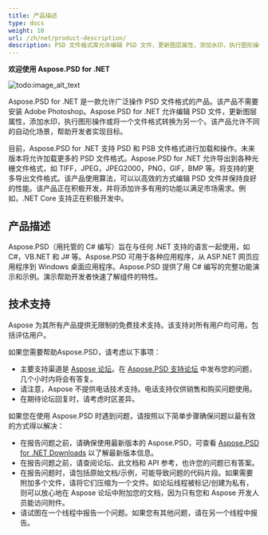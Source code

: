 ```yaml
---
title: 产品描述
type: docs
weight: 10
url: /zh/net/product-description/
description: PSD 文件格式库允许编辑 PSD 文件，更新图层属性，添加水印，执行图形操作或将一个文件格式转换为另一个文件格式。它被设计用于与任何 .NET 支持的语言一起使用，如 C＃，VB.NET 和 J# 等。
---
```


**欢迎使用 Aspose.PSD for .NET**

![todo:image_alt_text](product-description_1)

Aspose.PSD for .NET 是一款允许广泛操作 PSD 文件格式的产品。该产品不需要安装 Adobe Photoshop。Aspose.PSD for .NET 允许编辑 PSD 文件，更新图层属性，添加水印，执行图形操作或将一个文件格式转换为另一个。该产品允许不同的自动化场景，帮助开发者实现目标。

目前，Aspose.PSD for .NET 支持 PSD 和 PSB 文件格式进行加载和操作。未来版本将允许加载更多的 PSD 文件格式。Aspose.PSD for .NET 允许导出到各种光栅文件格式，如 TIFF，JPEG，JPEG2000，PNG，GIF，BMP 等。将支持的更多导出文件格式。该产品使用算法，可以以高效的方式编辑 PSD 文件并保持良好的性能。该产品正在积极开发，并将添加许多有用的功能以满足市场需求。例如，.NET Core 支持正在积极开发中。




## **产品描述**
Aspose.PSD（用托管的 C# 编写）旨在与任何 .NET 支持的语言一起使用，如 C#，VB.NET 和 J# 等。Aspose.PSD 可用于各种应用程序，从 ASP.NET 网页应用程序到 Windows 桌面应用程序。Aspose.PSD 提供了用 C# 编写的完整功能演示和示例。演示帮助开发者快速了解组件的特性。
## **技术支持**
Aspose 为其所有产品提供无限制的免费技术支持。该支持对所有用户均可用，包括评估用户。

如果您需要帮助Aspose.PSD，请考虑以下事项：

- 主要支持渠道是 [Aspose 论坛](https://forum.aspose.com/)。在 [Aspose.PSD 支持论坛](https://forum.aspose.com/c/psd) 中发布您的问题，几个小时内将会有答复。
- 请注意，Aspose 不提供电话技术支持。电话支持仅供销售和购买问题使用。
- 在期待论坛回复时，请考虑时区差异。

如果您在使用 Aspose.PSD 时遇到问题，请按照以下简单步骤确保问题以最有效的方式得以解决：

- 在报告问题之前，请确保使用最新版本的 Aspose.PSD，可查看 [Aspose.PSD for .NET Downloads](https://www.nuget.org/packages/Aspose.PSD/) 以了解最新版本信息。
- 在报告问题之前，请查阅论坛、此文档和 API 参考，也许您的问题已有答案。
- 在报告问题时，请包括原始文档/示例，可能导致问题的代码片段。如果需要附加多个文件，请将它们压缩为一个文件。如论坛线程被标记/创建为私有，则可以放心地在 Aspose 论坛中附加您的文档，因为只有您和 Aspose 开发人员能访问附件。
- 请试图在一个线程中报告一个问题。如果您有其他问题，请在另一个线程中报告。
